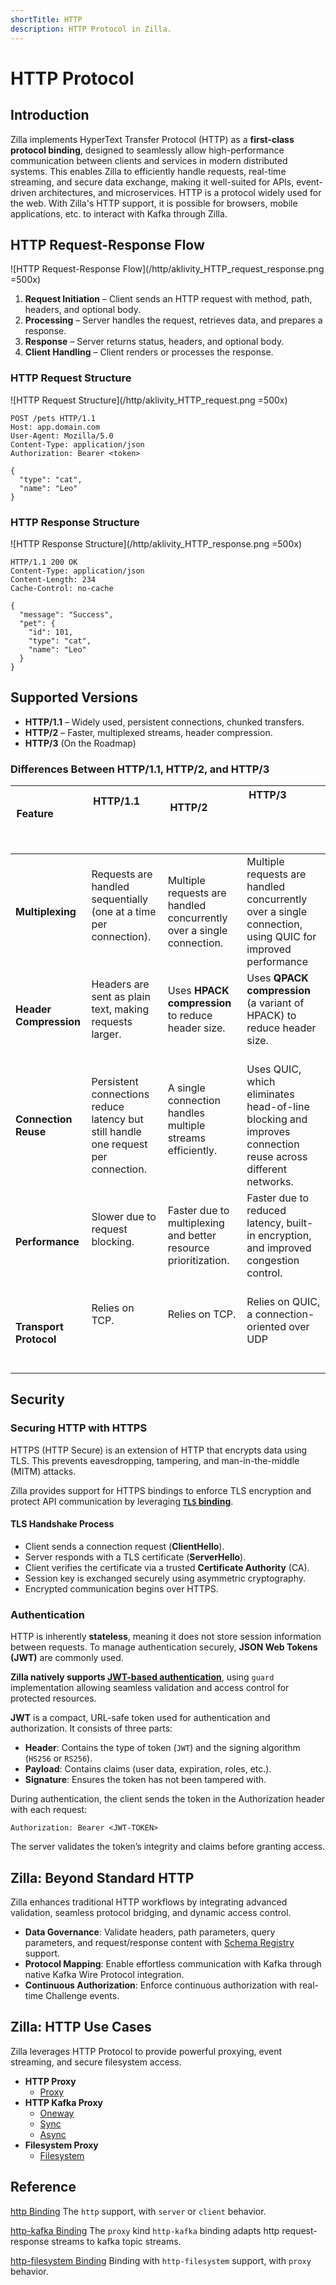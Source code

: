 ```yaml
---
shortTitle: HTTP
description: HTTP Protocol in Zilla.
---
```


# HTTP Protocol

## Introduction

Zilla implements HyperText Transfer Protocol (HTTP) as a **first-class protocol binding**, designed to seamlessly allow high-performance communication between clients and services in modern distributed systems. This enables Zilla to efficiently handle requests, real-time streaming, and secure data exchange, making it well-suited for APIs, event-driven architectures, and microservices. HTTP is a protocol widely used for the web. With Zilla's HTTP support, it is possible for browsers, mobile applications, etc. to interact with Kafka through Zilla.

## HTTP Request-Response Flow

![HTTP Request-Response Flow](/http/aklivity_HTTP_request_response.png =500x)

1. **Request Initiation** – Client sends an HTTP request with method, path, headers, and optional body.
2. **Processing** – Server handles the request, retrieves data, and prepares a response.
3. **Response** – Server returns status, headers, and optional body.
4. **Client Handling** – Client renders or processes the response.

### HTTP Request Structure

![HTTP Request Structure](/http/aklivity_HTTP_request.png =500x)

```http
POST /pets HTTP/1.1
Host: app.domain.com
User-Agent: Mozilla/5.0
Content-Type: application/json
Authorization: Bearer <token>

{
  "type": "cat",
  "name": "Leo"
}
```

### HTTP Response Structure

![HTTP Response Structure](/http/aklivity_HTTP_response.png =500x)

```http
HTTP/1.1 200 OK
Content-Type: application/json
Content-Length: 234
Cache-Control: no-cache

{
  "message": "Success",
  "pet": {
    "id": 101,
    "type": "cat",
    "name": "Leo"
  }
}
```

## Supported Versions

- **HTTP/1.1** – Widely used, persistent connections, chunked transfers.
- **HTTP/2** – Faster, multiplexed streams, header compression.
- **HTTP/3** (On the Roadmap)

### Differences Between HTTP/1.1, HTTP/2, and HTTP/3

| Feature                 | HTTP/1.1                                                                            | HTTP/2                                                                | HTTP/3                                                                                                       |
| ----------------------- | ----------------------------------------------------------------------------------- | --------------------------------------------------------------------- | ------------------------------------------------------------------------------------------------------------ |
| **Multiplexing**        | Requests are handled sequentially (one at a time per connection).                   | Multiple requests are handled concurrently over a single connection.  | Multiple requests are handled concurrently over a single connection, using QUIC for improved performance     |
| **Header Compression**  | Headers are sent as plain text, making requests larger.                             | Uses **HPACK compression** to reduce header size.                     | Uses **QPACK compression** (a variant of HPACK) to reduce header size.                                       |
| **Connection Reuse**    | Persistent connections reduce latency but still handle one request per connection.  | A single connection handles multiple streams efficiently.             | Uses QUIC, which eliminates head-of-line blocking and improves connection reuse across different networks.   |
| **Performance**         | Slower due to request blocking.                                                     | Faster due to multiplexing and better resource prioritization.        | Faster due to reduced latency, built-in encryption, and improved congestion control.                         |
| **Transport Protocol**  | Relies on TCP.                                                                      | Relies on TCP.                                                        | Relies on QUIC, a connection-oriented over UDP                                                               |

## Security

### Securing HTTP with HTTPS

HTTPS (HTTP Secure) is an extension of HTTP that encrypts data using TLS. This prevents eavesdropping, tampering, and man-in-the-middle (MITM) attacks.

Zilla provides support for HTTPS bindings to enforce TLS encryption and protect API communication by leveraging [**`TLS` binding**](../../reference/config/bindings/tls/README.md).

#### TLS Handshake Process

- Client sends a connection request (**ClientHello**).
- Server responds with a TLS certificate (**ServerHello**).
- Client verifies the certificate via a trusted **Certificate Authority** (CA).
- Session key is exchanged securely using asymmetric cryptography.
- Encrypted communication begins over HTTPS.

### Authentication

HTTP is inherently **stateless**, meaning it does not store session information between requests. To manage authentication securely, **JSON Web Tokens (JWT)** are commonly used.

**Zilla natively supports [JWT-based authentication](../../reference/config/guards/jwt.md)**, using `guard` implementation allowing seamless validation and access control for protected resources.

**JWT** is a compact, URL-safe token used for authentication and authorization. It consists of three parts:

- **Header**: Contains the type of token (`JWT`) and the signing algorithm (`HS256` or `RS256`).
- **Payload**: Contains claims (user data, expiration, roles, etc.).
- **Signature**: Ensures the token has not been tampered with.

During authentication, the client sends the token in the Authorization header with each request:

```http
Authorization: Bearer <JWT-TOKEN>
```

The server validates the token’s integrity and claims before granting access.

## Zilla: Beyond Standard HTTP

Zilla enhances traditional HTTP workflows by integrating advanced validation, seamless protocol bridging, and dynamic access control.

- **Data Governance**: Validate headers, path parameters, query parameters, and request/response content with [Schema Registry](../../reference/config/catalogs/apicurio-registry.md) support.
- **Protocol Mapping**: Enable effortless communication with Kafka through native Kafka Wire Protocol integration.
- **Continuous Authorization**: Enforce continuous authorization with real-time Challenge events.

## Zilla: HTTP Use Cases

Zilla leverages HTTP Protocol to provide powerful proxying, event streaming, and secure filesystem access.

- **HTTP Proxy**
  - [Proxy](https://github.com/aklivity/zilla/tree/develop/examples/http.proxy)
- **HTTP Kafka Proxy**
  - [Oneway](https://github.com/aklivity/zilla/tree/develop/examples/http.kafka.oneway)
  - [Sync](https://github.com/aklivity/zilla/tree/develop/examples/http.kafka.sync)
  - [Async](https://github.com/aklivity/zilla/tree/develop/examples/http.kafka.async)
- **Filesystem Proxy**
  - [Filesystem](https://github.com/aklivity/zilla/tree/develop/examples/http.filesystem)

## Reference

[http Binding](../../reference/config/bindings/http/README.md) The `http` support, with `server` or `client` behavior.

[http-kafka Binding](../../reference/config/bindings/http-kafka/README.md) The `proxy` kind `http-kafka` binding adapts http request-response streams to kafka topic streams.

[http-filesystem Binding](../../reference/config/bindings/http-filesystem/README.md) Binding with `http-filesystem` support, with `proxy` behavior.
